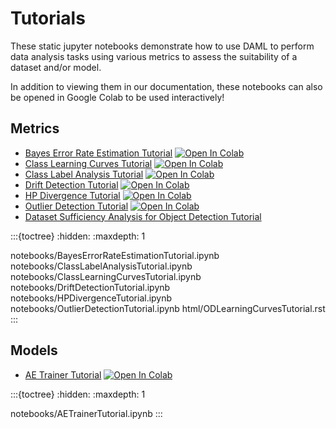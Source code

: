 Tutorials
=========

These static jupyter notebooks demonstrate how to use DAML to perform data analysis tasks using various metrics to assess the suitability of a dataset and/or model.

In addition to viewing them in our documentation, these notebooks can also be opened in Google Colab to be used interactively!

Metrics
-------

- [Bayes Error Rate Estimation Tutorial](notebooks/BayesErrorRateEstimationTutorial) [![Open In Colab][colab-badge]][ber-colab]
- [Class Learning Curves Tutorial](notebooks/ClassLearningCurvesTutorial) [![Open In Colab][colab-badge]][suff-colab]
- [Class Label Analysis Tutorial](notebooks/ClassLabelAnalysisTutorial) [![Open In Colab][colab-badge]][labelanalysis-colab]
- [Drift Detection Tutorial](notebooks/DriftDetectionTutorial) [![Open In Colab][colab-badge]][drift-colab]
- [HP Divergence Tutorial](notebooks/HPDivergenceTutorial) [![Open In Colab][colab-badge]][div-colab]
- [Outlier Detection Tutorial](notebooks/OutlierDetectionTutorial) [![Open In Colab][colab-badge]][out-colab]
- [Dataset Sufficiency Analysis for Object Detection Tutorial](html/ODLearningCurvesTutorial.rst)

:::{toctree}
:hidden:
:maxdepth: 1

notebooks/BayesErrorRateEstimationTutorial.ipynb
notebooks/ClassLabelAnalysisTutorial.ipynb
notebooks/ClassLearningCurvesTutorial.ipynb
notebooks/DriftDetectionTutorial.ipynb
notebooks/HPDivergenceTutorial.ipynb
notebooks/OutlierDetectionTutorial.ipynb
html/ODLearningCurvesTutorial.rst
:::

Models
------

- [AE Trainer Tutorial](notebooks/AETrainerTutorial) [![Open In Colab][colab-badge]][ae-colab]

:::{toctree}
:hidden:
:maxdepth: 1

notebooks/AETrainerTutorial.ipynb
:::

[colab-badge]: https://colab.research.google.com/assets/colab-badge.svg
[ber-colab]: https://colab.research.google.com/github/aria-ml/daml/blob/main/docs/tutorials/notebooks/BayesErrorRateEstimationTutorial.ipynb
[suff-colab]: https://colab.research.google.com/github/aria-ml/daml/blob/main/docs/tutorials/notebooks/ClassLearningCurvesTutorial.ipynb
[div-colab]: https://colab.research.google.com/github/aria-ml/daml/blob/main/docs/tutorials/notebooks/HPDivergenceTutorial.ipynb
[drift-colab]: https://colab.research.google.com/github/aria-ml/daml/blob/main/docs/tutorials/notebooks/DriftDivergenceTutorial.ipynb
[labelanalysis-colab]: https://colab.research.google.com/github/aria-ml/daml/blob/main/docs/tutorials/notebooks/ClassLabelAnalysisTutorial.ipynb
[out-colab]: https://colab.research.google.com/github/aria-ml/daml/blob/main/docs/tutorials/notebooks/OutlierDetectionTutorial.ipynb
[ae-colab]: https://colab.research.google.com/github/aria-ml/daml/blob/main/docs/tutorials/notebooks/AETrainerTutorial.ipynb